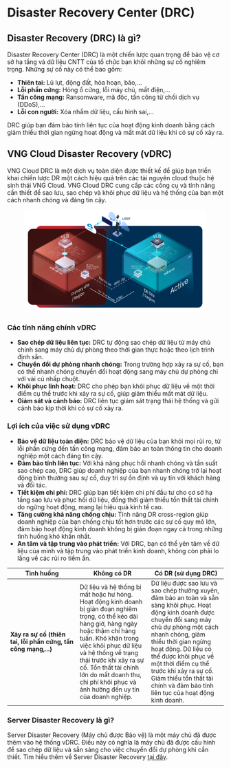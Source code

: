 # Disaster Recovery Center (DRC)

## Disaster Recovery (DRC) là gì?

Disaster Recovery Center (DRC) là một chiến lược quan trọng để bảo vệ cơ sở hạ tầng và dữ liệu CNTT của tổ chức bạn khỏi những sự cố nghiêm trọng. Những sự cố này có thể bao gồm:

* **Thiên tai:** Lũ lụt, động đất, hỏa hoạn, bão,...
* **Lỗi phần cứng:** Hỏng ổ cứng, lỗi máy chủ, mất điện,...
* **Tấn công mạng:** Ransomware, mã độc, tấn công từ chối dịch vụ (DDoS),...
* **Lỗi con người:** Xóa nhầm dữ liệu, cấu hình sai,...

DRC giúp bạn đảm bảo tính liên tục của hoạt động kinh doanh bằng cách giảm thiểu thời gian ngừng hoạt động và mất mát dữ liệu khi có sự cố xảy ra.

## VNG Cloud Disaster Recovery (vDRC)

VNG Cloud DRC là một dịch vụ toàn diện được thiết kế để giúp bạn triển khai chiến lược DR một cách hiệu quả trên các tài nguyên cloud thuộc hệ sinh thái VNG Cloud. VNG Cloud DRC cung cấp các công cụ và tính năng cần thiết để sao lưu, sao chép và khôi phục dữ liệu và hệ thống của bạn một cách nhanh chóng và đáng tin cậy.

<figure><img src="../../.gitbook/assets/image (5) (1) (1) (1) (1) (1).png" alt=""><figcaption></figcaption></figure>

### **Các tính năng chính vDRC**

* **Sao chép dữ liệu liên tục:** DRC tự động sao chép dữ liệu từ máy chủ chính sang máy chủ dự phòng theo thời gian thực hoặc theo lịch trình định sẵn.
* **Chuyển đổi dự phòng nhanh chóng:** Trong trường hợp xảy ra sự cố, bạn có thể nhanh chóng chuyển đổi hoạt động sang máy chủ dự phòng chỉ với vài cú nhấp chuột.
* **Khôi phục linh hoạt:** DRC cho phép bạn khôi phục dữ liệu về một thời điểm cụ thể trước khi xảy ra sự cố, giúp giảm thiểu mất mát dữ liệu.
* **Giám sát và cảnh báo:** DRC liên tục giám sát trạng thái hệ thống và gửi cảnh báo kịp thời khi có sự cố xảy ra.

### **Lợi ích của việc sử dụng vDRC**

* **Bảo vệ dữ liệu toàn diện:** DRC bảo vệ dữ liệu của bạn khỏi mọi rủi ro, từ lỗi phần cứng đến tấn công mạng, đảm bảo an toàn thông tin cho doanh nghiệp một cách đáng tin cậy.
* **Đảm bảo tính liên tục:** Với khả năng phục hồi nhanh chóng và tần suất sao chép cao, DRC giúp doanh nghiệp của bạn nhanh chóng trở lại hoạt động bình thường sau sự cố, duy trì sự ổn định và uy tín với khách hàng và đối tác.
* **Tiết kiệm chi phí:** DRC giúp bạn tiết kiệm chi phí đầu tư cho cơ sở hạ tầng sao lưu và phục hồi dữ liệu, đồng thời giảm thiểu tổn thất tài chính do ngừng hoạt động, mang lại hiệu quả kinh tế cao.
* **Tăng cường khả năng chống chịu:** Tính năng DR cross-region giúp doanh nghiệp của bạn chống chịu tốt hơn trước các sự cố quy mô lớn, đảm bảo hoạt động kinh doanh không bị gián đoạn ngay cả trong những tình huống khó khăn nhất.
* **An tâm và tập trung vào phát triển:** Với DRC, bạn có thể yên tâm về dữ liệu của mình và tập trung vào phát triển kinh doanh, không còn phải lo lắng về các rủi ro tiềm ẩn.

<table><thead><tr><th width="148">Tình huống</th><th>Không có DR</th><th>Có DR (sử dụng DRC)</th></tr></thead><tbody><tr><td><strong>Xảy ra sự cố (thiên tai, lỗi phần cứng, tấn công mạng,...)</strong></td><td>Dữ liệu và hệ thống bị mất hoặc hư hỏng. Hoạt động kinh doanh bị gián đoạn nghiêm trọng, có thể kéo dài hàng giờ, hàng ngày hoặc thậm chí hàng tuần. Khó khăn trong việc khôi phục dữ liệu và hệ thống về trạng thái trước khi xảy ra sự cố. Tổn thất tài chính lớn do mất doanh thu, chi phí khôi phục và ảnh hưởng đến uy tín của doanh nghiệp.</td><td>Dữ liệu được sao lưu và sao chép thường xuyên, đảm bảo an toàn và sẵn sàng khôi phục. Hoạt động kinh doanh được chuyển đổi sang máy chủ dự phòng một cách nhanh chóng, giảm thiểu thời gian ngừng hoạt động. Dữ liệu có thể được khôi phục về một thời điểm cụ thể trước khi xảy ra sự cố. Giảm thiểu tổn thất tài chính và đảm bảo tính liên tục của hoạt động kinh doanh.</td></tr></tbody></table>

### **Server Disaster Recovery là gì?**

Server Disaster Recovery (Máy chủ được Bảo vệ) là một máy chủ đã được thêm vào hệ thống vDRC. Điều này có nghĩa là máy chủ đã được cấu hình để sao chép dữ liệu và sẵn sàng cho việc chuyển đổi dự phòng khi cần thiết. Tìm hiểu thêm về Server Disaster Recovery [tại đây](server-disaster-recovery-sdr/).
